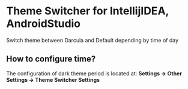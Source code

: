 # Theme Switcher for IntellijIDEA, AndroidStudio
Switch theme between Darcula and Default depending by time of day<br>

## How to configure time?
The configuration of dark theme period is located at: **Settings -> Other Settings -> Theme Switcher Settings**